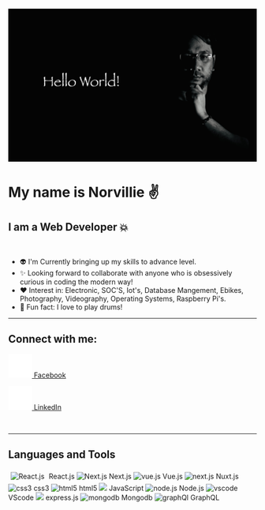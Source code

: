 ![Profile Picture](/assets//profile-pix.jpg)

# My name is Norvillie :v:

## I am a Web Developer :boom:

<br>

- :alien: I'm Currently bringing up my skills to advance level.
- :sparkles: Looking forward to collaborate with anyone who is obsessively curious in coding the modern way! 
-  :heart: Interest in: Electronic, SOC'S, Iot's, Database Mangement, Ebikes, Photography, Videography, Operating Systems, Raspberry Pi's.
-  :drum: Fun fact: I love to play drums!

---

## **Connect with me:**

[ ![facebook](assets/facebook.svg) Facebook ](https://www.facebook.com/norvillie.villaruel#gh-dark-mode-only)

[![LinkedIn](assets/linkedin.svg) LinkedIn](https://www.linkedin.com/in/norvillie-villaruel/#gh-dark-mode-only) 


<br>

---
## **Languages and Tools**
<img src="https://cdn.jsdelivr.net/gh/devicons/devicon/icons/react/react-original.svg" alt="React.js" width="26px" style="padding:5px"/> React.js 
<img src="https://cdn.jsdelivr.net/gh/devicons/devicon/icons/nextjs/nextjs-original-wordmark.svg" alt="Next.js" width="26px" style="background:white"/> Next.js
<img src="https://cdn.jsdelivr.net/gh/devicons/devicon/icons/vuejs/vuejs-plain-wordmark.svg" alt="vue.js" width="26px" style="background:white"/> Vue.js
<img src="https://cdn.jsdelivr.net/gh/devicons/devicon/icons/nuxtjs/nuxtjs-original.svg" width="26px" alt="next.js" /> Nuxt.js
<img src="https://cdn.jsdelivr.net/gh/devicons/devicon/icons/css3/css3-original.svg" width="26px" alt="css3" /> css3
<img src="https://cdn.jsdelivr.net/gh/devicons/devicon/icons/html5/html5-original.svg" width="26px" alt="html5"/> html5
<img src="https://cdn.jsdelivr.net/gh/devicons/devicon/icons/javascript/javascript-original.svg" width="26px" /> JavaScript
<img src="https://cdn.jsdelivr.net/gh/devicons/devicon/icons/nodejs/nodejs-original-wordmark.svg" width="26px" style="background:white" alt="node.js"/> Node.js
<img src="https://cdn.jsdelivr.net/gh/devicons/devicon/icons/vscode/vscode-original.svg" width="26px" alt="vscode" /> VScode
<img src="https://cdn.jsdelivr.net/gh/devicons/devicon/icons/express/express-original.svg" width="26px" style="background:white" all="express.js"/> express.js
<img src="https://cdn.jsdelivr.net/gh/devicons/devicon/icons/mongodb/mongodb-original.svg" width="26px" alt="mongodb" /> Mongodb
<img src="https://cdn.jsdelivr.net/gh/devicons/devicon/icons/graphql/graphql-plain.svg" width="26px" alt="graphQl"/> GraphQL


<br>
<br>